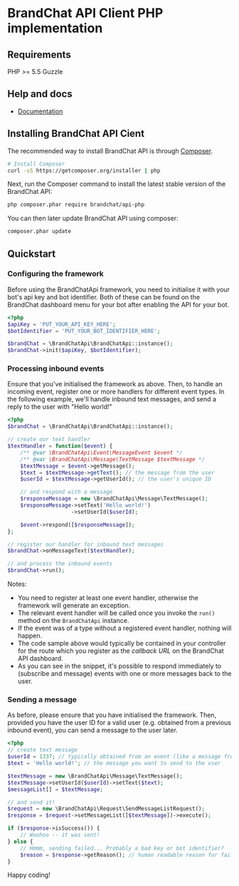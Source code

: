 BrandChat API Client PHP implementation
=======================================

## Requirements

PHP >= 5.5
Guzzle

## Help and docs

- [Documentation](https://github.com/brandchat/api-documentation)

## Installing BrandChat API Cient

The recommended way to install BrandChat API is through
[Composer](http://getcomposer.org).

```bash
# Install Composer
curl -sS https://getcomposer.org/installer | php
```

Next, run the Composer command to install the latest stable version of the BrandChat API:

```bash
php composer.phar require brandchat/api-php
```

You can then later update BrandChat API using composer:

```bash
composer.phar update
```

## Quickstart

### Configuring the framework

Before using the BrandChatApi framework, you need to initialise it with your bot's api key and bot identifier. Both of these can be found on the BrandChat dashboard menu for your bot after enabling the API for your bot.

```php
<?php
$apiKey = 'PUT_YOUR_API_KEY_HERE';
$botIdentifier = 'PUT_YOUR_BOT_IDENTIFIER_HERE';

$brandChat = \BrandChatApi\BrandChatApi::instance();
$brandChat->init($apiKey, $botIdentifier);
```

### Processing inbound events

Ensure that you've initialised the framework as above. Then, to handle an incoming event, register one or more handlers for different event types. In the following example, we'll handle inbound text messages, and send a reply to the user with "Hello world!" 

```php
<?php
$brandChat = \BrandChatApi\BrandChatApi::instance();

// create our text handler
$textHandler = function($event) {
    /** @var \BrandChatApi\Event\MessageEvent $event */
    /** @var \BrandChatApi\Message\TextMessage $textMessage */
    $textMessage = $event->getMessage();
    $text = $textMessage->getText(); // the message from the user
    $userId = $textMessage->getUserId(); // the user's unique ID

    // and respond with a message
    $responseMessage = new \BrandChatApi\Message\TextMessage();
    $responseMessage->setText('Hello world!')
                    ->setUserId($userId);

    $event->respond([$responseMessage]);
};

// register our handler for inbound text messages
$brandChat->onMessageText($textHandler);

// and process the inbound events
$brandChat->run();
```

Notes:

* You need to register at least one event handler, otherwise the framework will generate an exception.
* The relevant event handler will be called once you invoke the `run()` method on the `BrandChatApi` instance.
* If the event was of a type without a registered event handler, nothing will happen.
* The code sample above would typically be contained in your controller for the route which you register as the *callback URL* on the BrandChat API dashboard.
* As you can see in the snippet, it's possible to respond immediately to (subscribe and message) events with one or more messages back to the user.

### Sending a message

As before, please ensure that you have initialised the framework. Then, provided you have the user ID for a valid user (e.g. obtained from a previous inbound event), you can send a message to the user later.

```php
<?php
// create text message
$userId = 1337; // typically obtained from an event (like a message from a user)
$text = 'Hello world!'; // the message you want to send to the user

$textMessage = new \BrandChatApi\Message\TextMessage();
$textMessage->setUserId($userId)->setText($text);
$messageList[] = $textMessage;

// and send it!
$request = new \BrandChatApi\Request\SendMessageListRequest();
$response = $request->setMessageList([$textMessage])->execute();

if ($response->isSuccess()) {
    // Woohoo -- it was sent!
} else {
    // Hmmm, sending failed... Probably a bad key or bot identifier?
    $reason = $response->getReason(); // human readable reason for failure
}
```

Happy coding!
